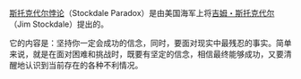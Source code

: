 [斯托克代尔悖论](https://zhida.zhihu.com/search?content_id=252465065&content_type=Article&match_order=1&q=%E6%96%AF%E6%89%98%E5%85%8B%E4%BB%A3%E5%B0%94%E6%82%96%E8%AE%BA&zhida_source=entity)（Stockdale Paradox）是由美国海军上将[吉姆・斯托克代尔](https://zhida.zhihu.com/search?content_id=252465065&content_type=Article&match_order=1&q=%E5%90%89%E5%A7%86%E3%83%BB%E6%96%AF%E6%89%98%E5%85%8B%E4%BB%A3%E5%B0%94&zhida_source=entity)（Jim Stockdale）提出的。

它的内容是：坚持你一定会成功的信念，同时，要面对现实中最残忍的事实。简单来说，就是在面对困难和挑战时，既要有坚定的信念，相信最终能够成功，又要清醒地认识到当前存在的各种不利情况。
